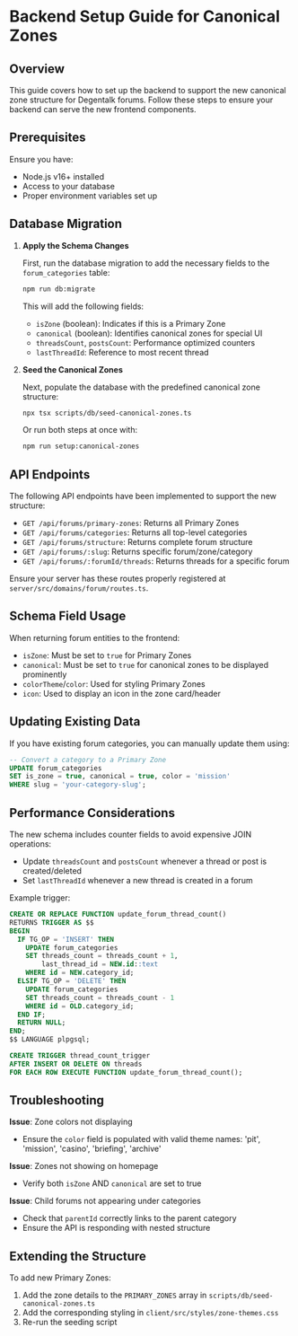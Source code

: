 # Backend Setup Guide for Canonical Zones

## Overview

This guide covers how to set up the backend to support the new canonical zone structure for Degentalk forums. Follow these steps to ensure your backend can serve the new frontend components.

## Prerequisites

Ensure you have:

- Node.js v16+ installed
- Access to your database
- Proper environment variables set up

## Database Migration

1. **Apply the Schema Changes**

   First, run the database migration to add the necessary fields to the `forum_categories` table:

   ```bash
   npm run db:migrate
   ```

   This will add the following fields:
   - `isZone` (boolean): Indicates if this is a Primary Zone
   - `canonical` (boolean): Identifies canonical zones for special UI
   - `threadsCount`, `postsCount`: Performance optimized counters
   - `lastThreadId`: Reference to most recent thread

2. **Seed the Canonical Zones**

   Next, populate the database with the predefined canonical zone structure:

   ```bash
   npx tsx scripts/db/seed-canonical-zones.ts
   ```

   Or run both steps at once with:

   ```bash
   npm run setup:canonical-zones
   ```

## API Endpoints

The following API endpoints have been implemented to support the new structure:

- `GET /api/forums/primary-zones`: Returns all Primary Zones
- `GET /api/forums/categories`: Returns all top-level categories
- `GET /api/forums/structure`: Returns complete forum structure
- `GET /api/forums/:slug`: Returns specific forum/zone/category
- `GET /api/forums/:forumId/threads`: Returns threads for a specific forum

Ensure your server has these routes properly registered at `server/src/domains/forum/routes.ts`.

## Schema Field Usage

When returning forum entities to the frontend:

- `isZone`: Must be set to `true` for Primary Zones
- `canonical`: Must be set to `true` for canonical zones to be displayed prominently
- `colorTheme`/`color`: Used for styling Primary Zones
- `icon`: Used to display an icon in the zone card/header

## Updating Existing Data

If you have existing forum categories, you can manually update them using:

```sql
-- Convert a category to a Primary Zone
UPDATE forum_categories
SET is_zone = true, canonical = true, color = 'mission'
WHERE slug = 'your-category-slug';
```

## Performance Considerations

The new schema includes counter fields to avoid expensive JOIN operations:

- Update `threadsCount` and `postsCount` whenever a thread or post is created/deleted
- Set `lastThreadId` whenever a new thread is created in a forum

Example trigger:

```sql
CREATE OR REPLACE FUNCTION update_forum_thread_count()
RETURNS TRIGGER AS $$
BEGIN
  IF TG_OP = 'INSERT' THEN
    UPDATE forum_categories
    SET threads_count = threads_count + 1,
        last_thread_id = NEW.id::text
    WHERE id = NEW.category_id;
  ELSIF TG_OP = 'DELETE' THEN
    UPDATE forum_categories
    SET threads_count = threads_count - 1
    WHERE id = OLD.category_id;
  END IF;
  RETURN NULL;
END;
$$ LANGUAGE plpgsql;

CREATE TRIGGER thread_count_trigger
AFTER INSERT OR DELETE ON threads
FOR EACH ROW EXECUTE FUNCTION update_forum_thread_count();
```

## Troubleshooting

**Issue**: Zone colors not displaying
- Ensure the `color` field is populated with valid theme names: 'pit', 'mission', 'casino', 'briefing', 'archive'

**Issue**: Zones not showing on homepage
- Verify both `isZone` AND `canonical` are set to true

**Issue**: Child forums not appearing under categories
- Check that `parentId` correctly links to the parent category
- Ensure the API is responding with nested structure

## Extending the Structure

To add new Primary Zones:

1. Add the zone details to the `PRIMARY_ZONES` array in `scripts/db/seed-canonical-zones.ts`
2. Add the corresponding styling in `client/src/styles/zone-themes.css`
3. Re-run the seeding script 